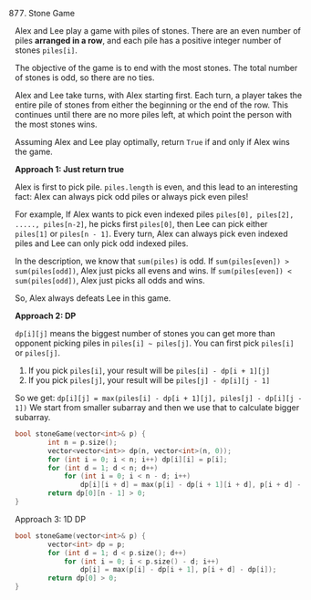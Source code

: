 877. Stone Game

Alex and Lee play a game with piles of stones. There are an even number of piles **arranged in a row**, and each pile has a positive integer number of stones `piles[i]`.

The objective of the game is to end with the most stones. The total number of stones is odd, so there are no ties.

Alex and Lee take turns, with Alex starting first. Each turn, a player takes the entire pile of stones from either the beginning or the end of the row. This continues until there are no more piles left, at which point the person with the most stones wins.

Assuming Alex and Lee play optimally, return `True` if and only if Alex wins the game.



**Approach 1: Just return true**



Alex is first to pick pile.
`piles.length` is even, and this lead to an interesting fact:
Alex can always pick odd piles or always pick even piles!



For example,
If Alex wants to pick even indexed piles `piles[0], piles[2], ....., piles[n-2]`,
he picks first `piles[0]`, then Lee can pick either `piles[1]` or `piles[n - 1]`.
Every turn, Alex can always pick even indexed piles and Lee can only pick odd indexed piles.



In the description, we know that `sum(piles)` is odd.
If `sum(piles[even]) > sum(piles[odd])`, Alex just picks all evens and wins.
If `sum(piles[even]) < sum(piles[odd])`, Alex just picks all odds and wins.



So, Alex always defeats Lee in this game.



**Approach 2: DP**



`dp[i][j]` means the biggest number of stones you can get more than opponent picking piles in `piles[i] ~ piles[j]`.
You can first pick `piles[i]` or `piles[j]`.



1. If you pick `piles[i]`, your result will be `piles[i] - dp[i + 1][j]`
2. If you pick `piles[j]`, your result will be `piles[j] - dp[i][j - 1]`



So we get:
`dp[i][j] = max(piles[i] - dp[i + 1][j], piles[j] - dp[i][j - 1])`
We start from smaller subarray and then we use that to calculate bigger subarray.



```c++
bool stoneGame(vector<int>& p) {
        int n = p.size();
        vector<vector<int>> dp(n, vector<int>(n, 0));
        for (int i = 0; i < n; i++) dp[i][i] = p[i];
        for (int d = 1; d < n; d++)
            for (int i = 0; i < n - d; i++)
                dp[i][i + d] = max(p[i] - dp[i + 1][i + d], p[i + d] - dp[i][i + d - 1]);
        return dp[0][n - 1] > 0;
}
```





Approach 3: 1D DP

```c++
bool stoneGame(vector<int>& p) {
        vector<int> dp = p;
        for (int d = 1; d < p.size(); d++)
            for (int i = 0; i < p.size() - d; i++)
                dp[i] = max(p[i] - dp[i + 1], p[i + d] - dp[i]);
        return dp[0] > 0;
}
```

